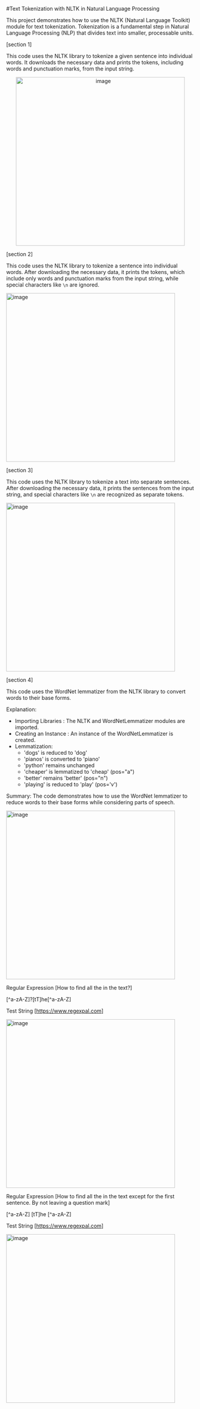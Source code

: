 #Text Tokenization with NLTK in Natural Language Processing

This project demonstrates how to use the NLTK (Natural Language Toolkit) module for text tokenization. Tokenization is a fundamental step in Natural Language Processing (NLP) that divides text into smaller, processable units.


[section 1]

This code uses the NLTK library to tokenize a given sentence into individual words. It downloads the necessary data and prints the tokens, including words and punctuation marks, from the input string.


<center><img width="452" alt="image" src="https://github.com/user-attachments/assets/f9374ee8-a30b-4b41-810e-bf791e367825"></center>



[section 2]

This code uses the NLTK library to tokenize a sentence into individual words. After downloading the necessary data, it prints the tokens, which include only words and punctuation marks from the input string, while special characters like `\n` are ignored.

<img width="452" alt="image" src="https://github.com/user-attachments/assets/5326eda1-5eac-49bf-8a5a-e767247c347a">


[section 3]

This code uses the NLTK library to tokenize a text into separate sentences. After downloading the necessary data, it prints the sentences from the input string, and special characters like `\n` are recognized as separate tokens.


<img width="452" alt="image" src="https://github.com/user-attachments/assets/d00a67ab-04c5-4427-90c9-70f8e30464ff">


[section 4]

This code uses the WordNet lemmatizer from the NLTK library to convert words to their base forms.

 Explanation:
 
- Importing Libraries : The NLTK and WordNetLemmatizer modules are imported.
- Creating an Instance : An instance of the WordNetLemmatizer is created.
- Lemmatization:
  - 'dogs' is reduced to 'dog'
  - 'pianos' is converted to 'piano'
  - 'python' remains unchanged
  - 'cheaper' is lemmatized to 'cheap' (pos="a")
  - 'better' remains 'better' (pos="n")
  - 'playing' is reduced to 'play' (pos='v')

 Summary:
The code demonstrates how to use the WordNet lemmatizer to reduce words to their base forms while considering parts of speech.


<img width="452" alt="image" src="https://github.com/user-attachments/assets/28166a6f-b226-400e-844d-8d9605acd4c4">


Regular Expression [How to find all the in the text?]

[^a-zA-Z]?[tT]he[^a-zA-Z]

Test String [https://www.regexpal.com]

<img width="452" alt="image" src="https://github.com/user-attachments/assets/887bca29-149d-4441-8ac8-ded184e374e2">

Regular Expression
[How to find all the in the text except for the first sentence. By not leaving a question mark]

[^a-zA-Z] [tT]he [^a-zA-Z]

Test String [https://www.regexpal.com]

<img width="452" alt="image" src="https://github.com/user-attachments/assets/94af2cd9-1717-4f8e-8c8b-91598d906fc5">


